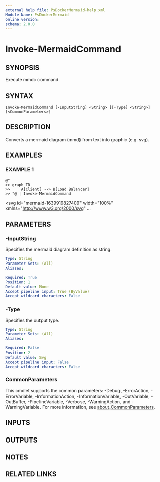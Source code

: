 ```yaml
---
external help file: PsDockerMermaid-help.xml
Module Name: PsDockerMermaid
online version:
schema: 2.0.0
---
```


# Invoke-MermaidCommand

## SYNOPSIS
Execute mmdc command.

## SYNTAX

```
Invoke-MermaidCommand [-InputString] <String> [[-Type] <String>] [<CommonParameters>]
```

## DESCRIPTION
Converts a mermaid diagram (mmd) from text into graphic (e.g.
svg).

## EXAMPLES

### EXAMPLE 1
```
@"
>> graph TD
>>     A[Client] --> B[Load Balancer]
>> "@ | Invoke-MermaidCommand
```

\<svg id="mermaid-1639919827409" width="100%" xmlns="http://www.w3.org/2000/svg" ...

## PARAMETERS

### -InputString
Specifies the mermaid diagram definition as string.

```yaml
Type: String
Parameter Sets: (All)
Aliases:

Required: True
Position: 1
Default value: None
Accept pipeline input: True (ByValue)
Accept wildcard characters: False
```

### -Type
Specifies the output type.

```yaml
Type: String
Parameter Sets: (All)
Aliases:

Required: False
Position: 2
Default value: Svg
Accept pipeline input: False
Accept wildcard characters: False
```

### CommonParameters
This cmdlet supports the common parameters: -Debug, -ErrorAction, -ErrorVariable, -InformationAction, -InformationVariable, -OutVariable, -OutBuffer, -PipelineVariable, -Verbose, -WarningAction, and -WarningVariable. For more information, see [about_CommonParameters](http://go.microsoft.com/fwlink/?LinkID=113216).

## INPUTS

## OUTPUTS

## NOTES

## RELATED LINKS

